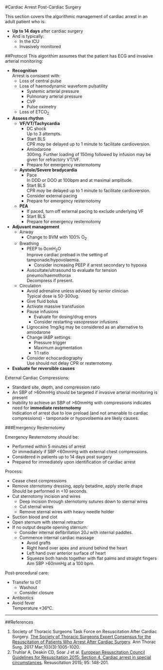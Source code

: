 #Cardiac Arrest Post-Cardiac Surgery

This section covers the algorithmic management of cardiac arrest in an adult patient who is:
* **Up to 14 days** after cardiac surgery
* And is typically:
	* In the ICU  
	* Invasively monitored

##Protocol
This algorithim assumes that the patient has ECG and invasive arterial monitoring:
* **Recognition**  
Arrest is consisent with:
	* Loss of central pulse
	* Loss of haemodynamic waveform pulsatility
		* Systemic arterial pressure
		* Pulmonary arterial pressure
		* CVP
		* Pulse oximetry
	* Loss of ETCO<sub>2</sub>
* **Assess rhythm**
	* **VF/VT/Tachycardia**
		* DC shock  
		Up to 3 attempts.
		* Start BLS  
		CPR *may* be delayed up to 1 minute to facilitate cardioversion.
		* Amiodarone  
		300mg. Further loading of 150mg followed by infusion may be given for refractory VT/VF.
		* Prepare for emergency resternotomy
	* **Aystole/Severe bradycardia**
		* Pace  
		In DDD or DOO at 100bpm and at maximal amplitude.  
		* Start BLS  
		CPR *may* be delayed up to 1 minute to facilitate cardioversion.
		* Consider external pacing
		* Prepare for emergency resternotomy
	* **PEA**
		* If paced, turn off external pacing to exclude underlying VF
		* Start BLS
		* Prepare for emergency resternotomy
* **Adjuvant management**
	* Airway  
		* Change to BVM with 100% O<sub>2</sub>
	* Breathing  
		* PEEP to 0cmH<sub>2</sub>O  
		Improve cardiac preload in the setting of tamponade/hypovolaemia.
			* Consider increasing PEEP if arrest secondary to hypoxia
		* Auscultate/ultrasound to evaluate for tension pneumo/haemothorax  
		Decompress if present.
	* Circulation
		* Avoid adrenaline unless advised by senior clinician  
		Typical dose is 50-300ug.
		* Give fluid bolus
		* Activate massive transfusion
		* Pause infusions  
			* Evaluate for dosing/drug errors
			* Consider restarting vasopressor infusions
		* Lignocaine 1mg/kg may be considered as an alternative to amiodarone
		* Change IABP settings:
			* Pressure trigger
			* Maximum augmentation
			* 1:1 ratio
		* Consider echocardiography  
		Use should not delay CPR or resternotomy.
* **Evaluate for reversible causes**


External Cardiac Compressions:
* Standard site, depth, and compression ratio
* An SBP of >60mmHg should be targeted if invasive arterial monitoring is present
* Inability to achieve an SBP of >60mmHg with compressions indicates need for **immediate resternotomy**  
Indication of arrest due to low preload (and not amenable to cardiac compressions) - tamponade or hypovolaemia are likely causes.


###Emergency Resternotomy

Emergency Resternotomy should be:
* Performed within 5 minutes of arrest  
Or immediately if SBP <60mmHg with external chest compressions.
* Considered in patients up to 14 days post surgery
* Prepared for immediately upon identification of cardiac arrest

Process:
* Cease chest compressions
* Remove sternotomy dressing, apply betadine, apply sterile drape  
Should be performed in \<10 seconds.
* Cut sternotomy incision and wires
	* Deep incision through sternotomy sutures down to sternal wires
	* Cut sternal wires
	* Remove sternal wires with heavy needle holder
* Suction blood and clot
* Open sternum with sternal retractor
* If no output despite opening sternum:
	* Consider internal defibrillation
	20J with internal paddles.
	* Commence internal cardiac massage
		* Avoid grafts
		* Right hand over apex and around behind the heart
		* Left hand over anterior surface of heart
		* Squeeze both hands together with flat palms and straight fingers  
		Aim SBP >60mmHg at a 100 bpm.

Post-procedural care:
* Transfer to OT
	* Washout
	* Consider closure
* Antibiotics
* Avoid fever  
Temperature \<36°C.

---

##References
1. Society of Thoracic Surgeons Task Force on Resuscitation After Cardiac Surgery. [The Society of Thoracic Surgeons Expert Consensus for the Resuscitation of Patients Who Arrest After Cardiac Surgery](https://www.ncbi.nlm.nih.gov/pubmed/28122680). Ann Thorac Surg. 2017 Mar;103(3):1005-1020.
2. Truhlar A, Deakin CD, Soar J et al. [European Resuscitation Council Guidelines for Resuscitation 2015: Section 4. Cardiac arrest in special circumstances](https://ercguidelines.elsevierresource.com/european-resuscitation-council-guidelines-resuscitation-2015-section-4-cardiac-arrest-special). Resuscitation 2015; 95: 148-201.